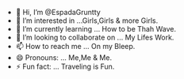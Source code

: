 - 👋 Hi, I’m @EspadaGruntty
- 👀 I’m interested in ...Girls,Girls & more Girls.
- 🌱 I’m currently learning ... How to be Thah Wave.
- 💞️ I’m looking to collaborate on ... My Lifes Work.
- 📫 How to reach me ... On my Bleep.
- 😄 Pronouns: ... Me,Me & Me.
- ⚡ Fun fact: ... Traveling is Fun.

<!---
EspadaGruntty/EspadaGruntty is a ✨ special ✨ repository because its `README.md` (this file) appears on your GitHub profile.
You can click the Preview link to take a look at your changes.
--->
